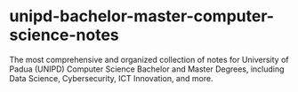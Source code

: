 # unipd-bachelor-master-computer-science-notes
The most comprehensive and organized collection of notes for University of Padua (UNIPD) Computer Science Bachelor and Master Degrees, including Data Science, Cybersecurity, ICT Innovation, and more.
